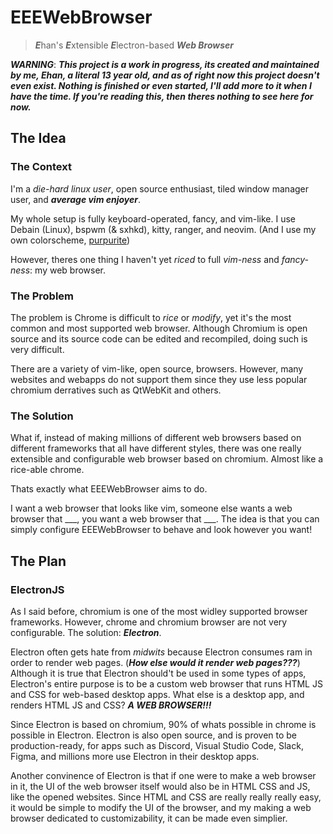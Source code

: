 # EEEWebBrowser

> ***E***han's ***E***xtensible ***E***lectron-based ***Web Browser***

***WARNING***: ***This project is a work in progress, its created and maintained by me, Ehan, *a literal 13 year old*, and as of right now this project doesn't even exist. Nothing is finished or even started, I'll add more to it when I have the time. If you're reading this, then theres nothing to see here for now.***

## The Idea

### The Context

I'm a *die-hard linux user*, open source enthusiast, tiled window manager user, and ***average vim enjoyer***.

My whole setup is fully keyboard-operated, fancy, and vim-like. I use Debain (Linux), bspwm (& sxhkd), kitty, ranger, and neovim. (And I use my own colorscheme, [purpurite](https://purpurite.ehan.dev))

However, theres one thing I haven't yet *riced* to full *vim-ness* and *fancy-ness*: my web browser.

### The Problem

The problem is Chrome is difficult to *rice* or *modify*, yet it's the most common and most supported web browser. Although Chromium is open source and its source code can be edited and recompiled, doing such is very difficult.

There are a variety of vim-like, open source, browsers. However, many websites and webapps do not support them since they use less popular chromium derratives such as QtWebKit and others.

### The Solution

What if, instead of making millions of different web browsers based on different frameworks that all have different styles, there was one really extensible and configurable web browser based on chromium. Almost like a rice-able chrome.

Thats exactly what EEEWebBrowser aims to do.

I want a web browser that looks like vim, someone else wants a web browser that ___, you want a web browser that ___. The idea is that you can simply configure EEEWebBrowser to behave and look however you want!

## The Plan

### ElectronJS

As I said before, chromium is one of the most widley supported browser frameworks. However, chrome and chromium browser are not very configurable. The solution: ***Electron***.

Electron often gets hate from *midwits* because Electron consumes ram in order to render web pages. (***How else would it render web pages???***) Although it is true that Electron should't be used in some types of apps, Electron's entire purpose is to be a custom web browser that runs HTML JS and CSS for web-based desktop apps. What else is a desktop app, and renders HTML JS and CSS? ***A WEB BROWSER!!!***

Since Electron is based on chromium, 90% of whats possible in chrome is possible in Electron. Electron is also open source, and is proven to be production-ready, for apps such as Discord, Visual Studio Code, Slack, Figma, and millions more use Electron in their desktop apps.

Another convinence of Electron is that if one were to make a web browser in it, the UI of the web browser itself would also be in HTML CSS and JS, like the opened websites. Since HTML and CSS are really really really easy, it would be simple to modify the UI of the browser, and my making a web browser dedicated to customizability, it can be made even simplier. 
